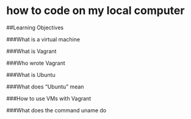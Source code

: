 # how to code on my local computer

##Learning Objectives

###What is a virtual machine

###What is Vagrant

###Who wrote Vagrant

###What is Ubuntu

###What does “Ubuntu” mean

###How to use VMs with Vagrant

###What does the command uname do
